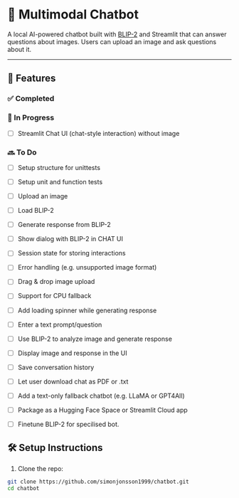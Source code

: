 # 🧠 Multimodal Chatbot

A local AI-powered chatbot built with [BLIP-2](https://huggingface.co/Salesforce/blip2-opt-2.7b) and Streamlit that can answer questions about images. Users can upload an image and ask questions about it.

---

## 🚀 Features

### ✅ Completed

### 🧱 In Progress

- [ ] Streamlit Chat UI (chat-style interaction) without image
### 🔜 To Do
- [ ] Setup structure for unittests
- [ ] Setup unit and function tests
- [ ] Upload an image
- [ ] Load BLIP-2
- [ ] Generate response from BLIP-2 
- [ ] Show dialog with BLIP-2 in CHAT UI
- [ ] Session state for storing interactions
- [ ] Error handling (e.g. unsupported image format)
- [ ] Drag & drop image upload
- [ ] Support for CPU fallback
- [ ] Add loading spinner while generating response
- [ ] Enter a text prompt/question
- [ ] Use BLIP-2 to analyze image and generate response
- [ ] Display image and response in the UI
- [ ] Save conversation history
- [ ] Let user download chat as PDF or .txt
- [ ] Add a text-only fallback chatbot (e.g. LLaMA or GPT4All)
- [ ] Package as a Hugging Face Space or Streamlit Cloud app
- [ ] Finetune BLIP-2 for specilised bot.



## 🛠️ Setup Instructions

1. Clone the repo:

```bash
git clone https://github.com/simonjonsson1999/chatbot.git
cd chatbot
